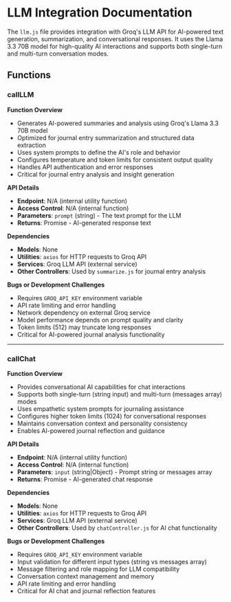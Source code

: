 # LLM Integration Documentation

The `llm.js` file provides integration with Groq's LLM API for AI-powered text generation, summarization, and conversational responses. It uses the Llama 3.3 70B model for high-quality AI interactions and supports both single-turn and multi-turn conversation modes.

## Functions

### callLLM

**Function Overview**
- Generates AI-powered summaries and analysis using Groq's Llama 3.3 70B model
- Optimized for journal entry summarization and structured data extraction
- Uses system prompts to define the AI's role and behavior
- Configures temperature and token limits for consistent output quality
- Handles API authentication and error responses
- Critical for journal entry analysis and insight generation

**API Details**
- **Endpoint**: N/A (internal utility function)
- **Access Control**: N/A (internal function)
- **Parameters**: `prompt` (string) - The text prompt for the LLM
- **Returns**: Promise<string> - AI-generated response text

**Dependencies**
- **Models**: None
- **Utilities**: `axios` for HTTP requests to Groq API
- **Services**: Groq LLM API (external service)
- **Other Controllers**: Used by `summarize.js` for journal entry analysis

**Bugs or Development Challenges**
- Requires `GROQ_API_KEY` environment variable
- API rate limiting and error handling
- Network dependency on external Groq service
- Model performance depends on prompt quality and clarity
- Token limits (512) may truncate long responses
- Critical for AI-powered journal analysis functionality

---

### callChat

**Function Overview**
- Provides conversational AI capabilities for chat interactions
- Supports both single-turn (string input) and multi-turn (messages array) modes
- Uses empathetic system prompts for journaling assistance
- Configures higher token limits (1024) for conversational responses
- Maintains conversation context and personality consistency
- Enables AI-powered journal reflection and guidance

**API Details**
- **Endpoint**: N/A (internal utility function)
- **Access Control**: N/A (internal function)
- **Parameters**: `input` (string|Object) - Prompt string or messages array
- **Returns**: Promise<string> - AI-generated chat response

**Dependencies**
- **Models**: None
- **Utilities**: `axios` for HTTP requests to Groq API
- **Services**: Groq LLM API (external service)
- **Other Controllers**: Used by `chatController.js` for AI chat functionality

**Bugs or Development Challenges**
- Requires `GROQ_API_KEY` environment variable
- Input validation for different input types (string vs messages array)
- Message filtering and role mapping for LLM compatibility
- Conversation context management and memory
- API rate limiting and error handling
- Critical for AI chat and journal reflection features 